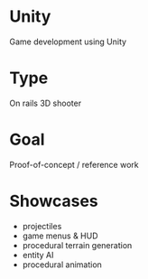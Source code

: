 # Unity
Game development using Unity

# Type
On rails 3D shooter

# Goal
Proof-of-concept / reference work

# Showcases
- projectiles
- game menus & HUD
- procedural terrain generation
- entity AI
- procedural animation
